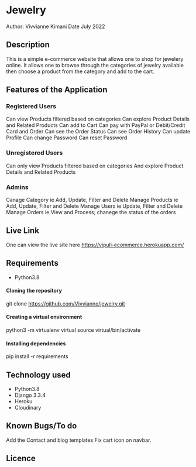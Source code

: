 # Jewelry
Author: Vivvianne Kimani
Date July 2022

## Description
This is a simple e-commerce website that allows one to shop for jewelery online. It allows one to browse through the categories of jewelry available then 
choose a product from the category and add to the cart. 


## Features of the Application

### Registered Users
Can view Products filtered based on categories
Can explore Product Details and Related Products
Can add to Cart
Can pay with PayPal or Debit/Credit Card and Order
Can see the Order Status
Can see Order History
Can update Profile
Can change Password
Can reset Password

### Unregistered Users
Can only view Products filtered based on categories
And explore Product Details and Related Products

### Admins 

Canage Category ie Add, Update, Filter and Delete
Manage Products  ie Add, Update, Filter and Delete
Manage Users  ie Update, Filter and Delete
Manage Orders  ie View and Process; chanege the status of the orders

## Live Link
One can view the live site here https://vipuli-ecommerce.herokuapp.com/

## Requirements

* Python3.8

#### Cloning the repository
git clone https://github.com/Vivvianne/jewelry.git

#### Creating a virtual environment
python3 -m virtualenv virtual
source virtual/bin/activate


#### Installing dependencies
pip install -r requirements


## Technology used

* Python3.8
* Django 3.3.4
* Heroku
* Cloudinary

## Known Bugs/To do
Add the Contact and blog templates
Fix cart icon on navbar.


## Licence



